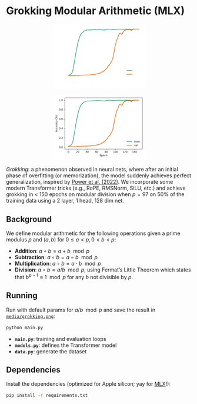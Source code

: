 # Grokking Modular Arithmetic (MLX)

<p align="center">
  <img src="media/grokking_white_spines.png#gh-dark-mode-only" alt="Grokking" width="50%">
</p>
<p align="center">
  <img src="media/grokking_black_spines.png#gh-light-mode-only" alt="Grokking" width="50%">
</p>

_Grokking_: a phenomenon observed in neural nets, where after an initial phase of overfitting (or memorization), the model suddenly achieves perfect generalization, inspired by [Power et al. (2022)](https://arxiv.org/abs/2201.02177). We incorporate some modern Transformer tricks (e.g., RoPE, RMSNorm, SiLU, etc.) and achieve grokking in < 150 epochs on modular division when $p=97$ on 50% of the training data using a 2 layer, 1 head, 128 dim net.

## Background

We define modular arithmetic for the following operations given a prime modulus $p$ and $(a, b)$ for $0 \leq a \lt p, 0 \lt b \lt p$:
- **Addition**: $a \circ b = a + b \mod p$
- **Subtraction**: $a \circ b = a - b \mod p$
- **Multiplication**: $a \circ b = a \cdot b \mod p$
- **Division**: $a \circ b = a / b \mod p$, using Fermat’s Little Theorem which states that $b^{p-1} \equiv 1 \mod p$ for any $b$ not divisible by $p$.

## Running

Run with default params for $a / b \mod p$ and save the result in [`media/grokking.png`](media/grokking.png):
```bash
python main.py
```
- **`main.py`**: training and evaluation loops
- **`models.py`**: defines the Transformer model
- **`data.py`**: generate the dataset

## Dependencies

Install the dependencies (optimized for Apple silicon; yay for [MLX](https://github.com/ml-explore/mlx)!):
```bash
pip install -r requirements.txt
```

